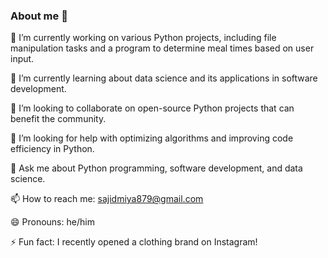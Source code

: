 ### About me 👋

🔭 I’m currently working on various Python projects, including file manipulation tasks and a program to determine meal times based on user input.

🌱 I’m currently learning about data science and its applications in software development.

👯 I’m looking to collaborate on open-source Python projects that can benefit the community.

🤔 I’m looking for help with optimizing algorithms and improving code efficiency in Python.

💬 Ask me about Python programming, software development, and data science.

📫 How to reach me: sajidmiya879@gmail.com

😄 Pronouns: he/him 

⚡ Fun fact: I recently opened a clothing brand on Instagram!
